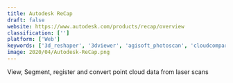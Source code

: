 ```yaml
---
title: Autodesk ReCap
draft: false 
website: https://www.autodesk.com/products/recap/overview
classification: ['']
platform: ['Web']
keywords: ['3d_reshaper', '3dviewer', 'agisoft_photoscan', 'cloudcompare', 'openscad', 'regard3d', 'sculptris', 'sketchup']
image: 2020/04/Autodesk-ReCap.png
---
```

View, Segment, register and convert point cloud data from laser scans